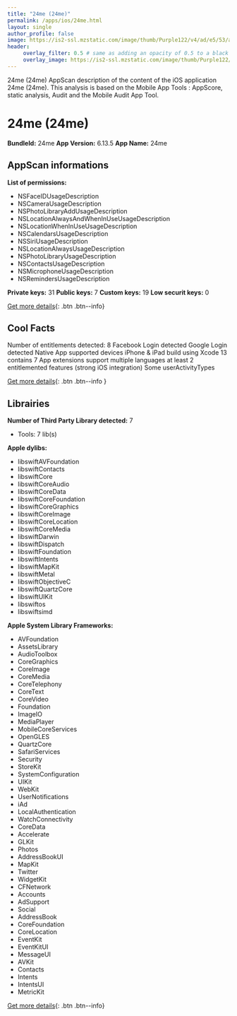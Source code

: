 ```yaml
---
title: "24me (24me)"
permalink: /apps/ios/24me.html
layout: single
author_profile: false
image: https://is2-ssl.mzstatic.com/image/thumb/Purple122/v4/ad/e5/53/ade55364-ba63-c04a-1d6b-3644abaa5512/AppIcon-1-0-0-1x_U007emarketing-0-0-0-10-0-0-sRGB-0-0-0-GLES2_U002c0-512MB-85-220-0-0.png/512x512bb.jpg
header: 
     overlay_filter: 0.5 # same as adding an opacity of 0.5 to a black background
     overlay_image: https://is2-ssl.mzstatic.com/image/thumb/Purple122/v4/ad/e5/53/ade55364-ba63-c04a-1d6b-3644abaa5512/AppIcon-1-0-0-1x_U007emarketing-0-0-0-10-0-0-sRGB-0-0-0-GLES2_U002c0-512MB-85-220-0-0.png/512x512bb.jpg
---
```

24me (24me) AppScan description of the content of the iOS application 24me (24me). This analysis is based on the Mobile App Tools : AppScore, static analysis, Audit and the Mobile Audit App Tool.

# 24me (24me)

**BundleId:** 24me
**App Version:** 6.13.5
**App Name:** 24me


## AppScan informations 

**List of permissions:** 
- NSFaceIDUsageDescription
- NSCameraUsageDescription
- NSPhotoLibraryAddUsageDescription
- NSLocationAlwaysAndWhenInUseUsageDescription
- NSLocationWhenInUseUsageDescription
- NSCalendarsUsageDescription
- NSSiriUsageDescription
- NSLocationAlwaysUsageDescription
- NSPhotoLibraryUsageDescription
- NSContactsUsageDescription
- NSMicrophoneUsageDescription
- NSRemindersUsageDescription
  
  
**Private keys:** 31
**Public keys:** 7
**Custom keys:** 19
**Low securit keys:** 0
  
[Get more details](/pricing.html){: .btn .btn--info}

## Cool Facts

Number of entitlements detected: 8
Facebook Login detected
Google Login detected
Native App
supported devices iPhone & iPad
build using Xcode 13
contains 7 App extensions
support multiple languages
at least 2 entitlemented features (strong iOS integration)
Some userActivityTypes
  
[Get more details](/pricing.html){: .btn .btn--info }

## Librairies 
**Number of Third Party Library detected:** 7
- Tools: 7 lib(s)


**Apple dylibs:**
- libswiftAVFoundation
- libswiftContacts
- libswiftCore
- libswiftCoreAudio
- libswiftCoreData
- libswiftCoreFoundation
- libswiftCoreGraphics
- libswiftCoreImage
- libswiftCoreLocation
- libswiftCoreMedia
- libswiftDarwin
- libswiftDispatch
- libswiftFoundation
- libswiftIntents
- libswiftMapKit
- libswiftMetal
- libswiftObjectiveC
- libswiftQuartzCore
- libswiftUIKit
- libswiftos
- libswiftsimd


**Apple System Library Frameworks:**
- AVFoundation
- AssetsLibrary
- AudioToolbox
- CoreGraphics
- CoreImage
- CoreMedia
- CoreTelephony
- CoreText
- CoreVideo
- Foundation
- ImageIO
- MediaPlayer
- MobileCoreServices
- OpenGLES
- QuartzCore
- SafariServices
- Security
- StoreKit
- SystemConfiguration
- UIKit
- WebKit
- UserNotifications
- iAd
- LocalAuthentication
- WatchConnectivity
- CoreData
- Accelerate
- GLKit
- Photos
- AddressBookUI
- MapKit
- Twitter
- WidgetKit
- CFNetwork
- Accounts
- AdSupport
- Social
- AddressBook
- CoreFoundation
- CoreLocation
- EventKit
- EventKitUI
- MessageUI
- AVKit
- Contacts
- Intents
- IntentsUI
- MetricKit


  
[Get more details](/pricing.html){: .btn .btn--info}

